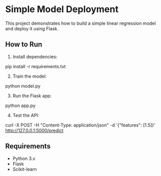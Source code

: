 # Simple Model Deployment

This project demonstrates how to build a simple linear regression model and deploy it using Flask.

## How to Run

1. Install dependencies:

pip install -r requirements.txt

2. Train the model:

python model.py

3. Run the Flask app:

python app.py

4. Test the API:

curl -X POST -H "Content-Type: application/json" -d '{"features": [1.5]}' 
http://127.0.0.1:5000/predict

## Requirements
- Python 3.x
- Flask
- Scikit-learn
